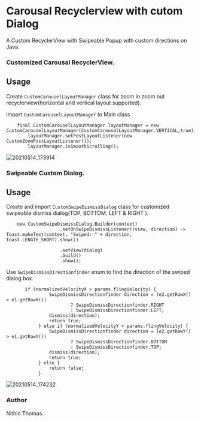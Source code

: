 # Carousal Recyclerview with cutom Dialog 

 A Custom RecyclerView with Swipeable Popup with custom directions on Java.

### Customized Carousal RecyclerView.

## Usage


Create `CustomCarouselLayoutManager`  class for zoom in zoom out recyclerview(horizontal and vertical layout supported).

import `CustomCarouselLayoutManager` to Main class

```
    final CustomCarouselLayoutManager layoutManager = new CustomCarouselLayoutManager(CustomCarouselLayoutManager.VERTICAL,true);
        layoutManager.setPostLayoutListener(new CustomZoomPostLayoutListener());
        layoutManager.isSmoothScrolling();
```
![20210514_173914](https://user-images.githubusercontent.com/71749797/118267834-3df0e600-b4da-11eb-9171-187774c09867.gif)



### Swipeable Custom Dialog.

## Usage




Create  and import `CustomSwipeDismissDialog`  class for customized swipeable dismiss dialog(TOP, BOTTOM, LEFT & RIGHT ).
```
    new CustomSwipeDismissDialog.Builder(context)
                    .setOnSwipeDismissListener((view, direction) -> Toast.makeText(context, "Swiped: " + direction, Toast.LENGTH_SHORT).show())

                    .setView(dialog)
                    .build()
                    .show();
```



Use `SwipeDismissDirectionfinder` enum to find the direction of the swiped dialog box.


```
       if (normalizedVelocityX > params.flingVelocity) {
                SwipeDismissDirectionfinder direction = (e2.getRawX() > e1.getRawX())
                        ? SwipeDismissDirectionfinder.RIGHT
                        : SwipeDismissDirectionfinder.LEFT;
                dismiss(direction);
                return true;
            } else if (normalizedVelocityY > params.flingVelocity) {
                SwipeDismissDirectionfinder direction = (e2.getRawY() > e1.getRawY())
                        ? SwipeDismissDirectionfinder.BOTTOM
                        : SwipeDismissDirectionfinder.TOP;
                dismiss(direction);
                return true;
            } else {
                return false;
            }
```
![20210514_174232](https://user-images.githubusercontent.com/71749797/118272206-e5bce280-b4df-11eb-91b7-be4d91c39664.gif)
### Author



Nithin Thomas.
